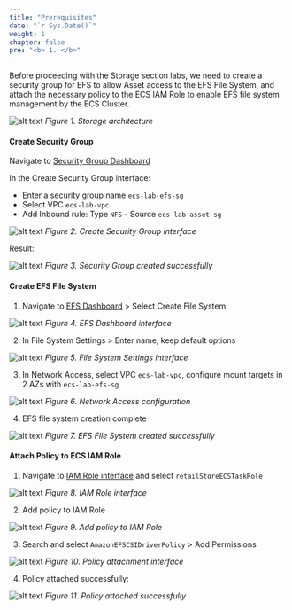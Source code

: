 ```yaml
---
title: "Prerequisites"
date: "`r Sys.Date()`"
weight: 1
chapter: false
pre: "<b> 1. </b>"
---
```


Before proceeding with the Storage section labs, we need to create a security group for EFS to allow Asset access to the EFS File System, and attach the necessary policy to the ECS IAM Role to enable EFS file system management by the ECS Cluster.

![alt text](/images/1-prerequisites/ECS-Lab-Networking-Storage-1.png)
*Figure 1. Storage architecture*

#### Create Security Group

Navigate to [Security Group Dashboard](https://console.aws.amazon.com/ec2/home?#SecurityGroups:)

In the Create Security Group interface:
- Enter a security group name `ecs-lab-efs-sg`
- Select VPC `ecs-lab-vpc`
- Add Inbound rule: Type `NFS` - Source `ecs-lab-asset-sg`

![alt text](/images/1-prerequisites/image-1.png)
*Figure 2. Create Security Group interface*

Result:

![alt text](/images/1-prerequisites/image.png)
*Figure 3. Security Group created successfully*

#### Create EFS File System

1. Navigate to [EFS Dashboard](https://console.aws.amazon.com/efs/home/file-systems) > Select Create File System

![alt text](/images/1-prerequisites/image-2.png)
*Figure 4. EFS Dashboard interface*

2. In File System Settings > Enter name, keep default options

![alt text](/images/1-prerequisites/image-3.png)
*Figure 5. File System Settings interface*

3. In Network Access, select VPC `ecs-lab-vpc`, configure mount targets in 2 AZs with `ecs-lab-efs-sg`

![alt text](/images/1-prerequisites/image-4.png)
*Figure 6. Network Access configuration*

4. EFS file system creation complete

![alt text](/images/1-prerequisites/image-5.png)
*Figure 7. EFS File System created successfully*

#### Attach Policy to ECS IAM Role

1. Navigate to [IAM Role interface](console.aws.amazon.com/iam/home?roles) and select `retailStoreECSTaskRole`

![alt text](/images/1-prerequisites/image-6.png)
*Figure 8. IAM Role interface*

2. Add policy to IAM Role

![alt text](/images/1-prerequisites/image-7.png)
*Figure 9. Add policy to IAM Role*

3. Search and select `AmazonEFSCSIDriverPolicy` > Add Permissions

![alt text](/images/1-prerequisites/image-8.png)
*Figure 10. Policy attachment interface*

4. Policy attached successfully:

![alt text](/images/1-prerequisites/image-9.png)
*Figure 11. Policy attached successfully*